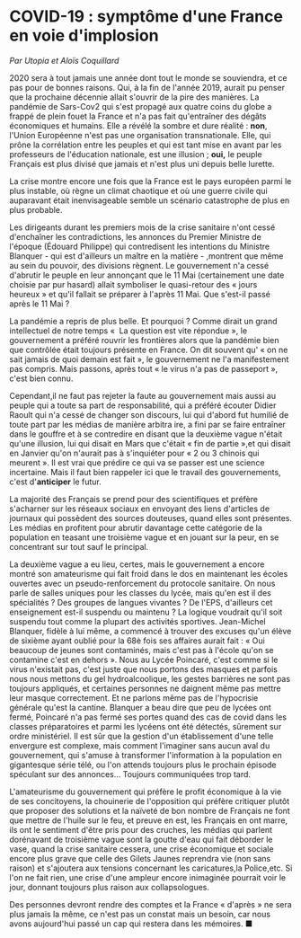 
# COVID-19 : symptôme d'une France en voie d'implosion

*Par Utopia et Aloïs Coquillard*

2020 sera à tout jamais une année dont tout le monde se souviendra, et ce pas pour de bonnes raisons. Qui, à la fin de l'année 2019, aurait pu penser que la prochaine décennie allait s'ouvrir de la pire des manières. La pandémie de Sars-Cov2 qui s'est propagé aux quatre coins du globe a frappé de plein fouet la France et n'a pas fait qu'entraîner des dégâts économiques et humains. Elle a révélé la sombre et dure réalité : **non**, l'Union Européenne n'est pas une organisation transnationale. Elle, qui prône la corrélation entre les peuples et qui est tant mise en avant par les professeurs de l'éducation nationale, est une illusion ; **oui,** le peuple Français est plus divisé que jamais et n'est plus uni depuis belle lurette.

La crise montre encore une fois que la France est le pays européen parmi le plus instable, où règne un climat chaotique et où une guerre civile qui auparavant était inenvisageable semble un scénario catastrophe de plus en plus probable.

Les dirigeants durant les premiers mois de la crise sanitaire n'ont cessé d'enchaîner les contradictions, les annonces du Premier Ministre de l'époque (Édouard Philippe) qui contredisent les intentions du Ministre Blanquer - qui est d'ailleurs un maître en la matière - ,montrent que même au sein du pouvoir, des divisions règnent. Le gouvernement n'a cessé d'abrutir le peuple en leur annonçant que le 11 Mai (certainement une date choisie par pur hasard) allait symboliser le quasi-retour des « jours heureux » et qu'il fallait se préparer à l'après 11 Mai. Que s'est-il passé après le 11 Mai ?

La pandémie a repris de plus belle. Et pourquoi ? Comme dirait un grand intellectuel de notre temps «  La question est vite répondue », le gouvernement a préféré rouvrir les frontières alors que la pandémie bien que contrôlée était toujours présente en France. On dit souvent qu' « on ne sait jamais de quoi demain est fait », le gouvernement ne l'a manifestement pas compris. Mais passons, après tout « le virus n'a pas de passeport », c'est bien connu.

Cependant,il ne faut pas rejeter la faute au gouvernement mais aussi au peuple qui a toute sa part de responsabilité, qui a préféré écouter Didier Raoult qui n'a cessé de changer son discours, lui qui d'abord fut humilié de toute part par les médias de manière arbitra ire, a fini par se faire entraîner dans le gouffre et à se contredire en disant que la deuxième vague n'était qu'une illusion, lui qui disait en Mars que c'était « fin de partie »,et qui disait en Janvier qu'on n'aurait pas à s'inquiéter pour « 2 ou 3 chinois qui meurent ». Il est vrai que prédire ce qui va se passer est une science incertaine. Mais il faut bien rappeler ici que le travail des gouvernements, c'est d'**anticiper** le futur.

La majorité des Français se prend pour des scientifiques et préfère s'acharner sur les réseaux sociaux en envoyant des liens d'articles de journaux qui possèdent des sources douteuses, quand elles sont présentes. Les médias en profitent pour abrutir davantage cette catégorie de la population en teasant une troisième vague et en jouant sur la peur, en se concentrant sur tout sauf le principal.

La deuxième vague a eu lieu, certes, mais le gouvernement a encore montré son amateurisme qui fait froid dans le dos en maintenant les écoles ouvertes avec un pseudo-renforcement du protocole sanitaire. On nous parle de salles uniques pour les classes du lycée, mais qu'en est il des spécialités ? Des groupes de langues vivantes ? De l'EPS, d'ailleurs cet enseignement est-il suspendu ou maintenu ? La logique voudrait qu'il soit suspendu tout comme la plupart des activités sportives. Jean-Michel Blanquer, fidèle à lui même, a commencé à trouver des excuses qu'un élève de sixième ayant oublié pour la 68è fois ses affaires aurait fait : « Oui beaucoup de jeunes sont contaminés, mais c'est pas à l'école qu'on se contamine c'est en dehors ». Nous au Lycée Poincaré, c'est comme si le virus n'existait pas, c'est juste que nous portons des masques et parfois nous nous mettons du gel hydroalcoolique, les gestes barrières ne sont pas toujours appliqués, et certaines personnes ne daignent même pas mettre leur masque correctement. Et ne parlons même pas de l'hypocrisie générale qu'est la cantine. Blanquer a beau dire que peu de lycées ont fermé, Poincaré n'a pas fermé ses portes quand des cas de covid dans les classes préparatoires et parmi les lycéens ont été détectés, sûrement sur ordre ministériel. Il est sûr que la gestion d'un établissement d'une telle envergure est complexe, mais comment l'imaginer sans aucun aval du gouvernement, qui s'amuse à transformer l'information à la population en gigantesque série télé, ou l'on attends toujours plus le prochain épisode spéculant sur des annonces... Toujours communiquées trop tard.

L'amateurisme du gouvernement qui préfère le profit économique à la vie de ses concitoyens, la chouinerie de l'opposition qui préfère critiquer plutôt que proposer des solutions et la naïveté de bon nombre de Français ne font que mettre de l'huile sur le feu, et preuve en est, les Français en ont marre, ils ont le sentiment d'être pris pour des cruches, les médias qui parlent dorénavant de troisième vague sont la goutte d'eau qui fait déborder le vase, quand la crise sanitaire cessera, une crise économique et sociale encore plus grave que celle des Gilets Jaunes reprendra vie (non sans raison) et s'ajoutera aux tensions concernant les caricatures,la Police,etc. Si l'on ne fait rien, une crise d'une ampleur encore inimaginée pourrait voir le jour, donnant toujours plus raison aux collapsologues.

Des personnes devront rendre des comptes et la France « d'après » ne sera plus jamais la même, ce n'est pas un constat mais un besoin, car nous avons aujourd'hui passé un cap qui restera dans les mémoires. ■